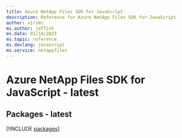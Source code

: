 ```yaml
---
title: Azure NetApp Files SDK for JavaScript
description: Reference for Azure NetApp Files SDK for JavaScript
author: xirzec
ms.author: jeffish
ms.data: 03/18/2023
ms.topic: reference
ms.devlang: javascript
ms.service: netappfiles
---
```

# Azure NetApp Files SDK for JavaScript - latest
## Packages - latest
[!INCLUDE [packages](netapp-files-index.md)]